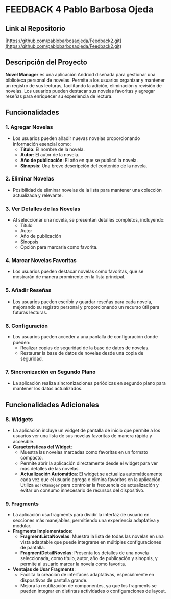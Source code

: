 # FEEDBACK 4 Pablo Barbosa Ojeda

## Link al Repositorio
[https://github.com/pablobarbosaojeda/Feedback2.git](https://github.com/pablobarbosaojeda/Feedback2.git)

## Descripción del Proyecto

**Novel Manager** es una aplicación Android diseñada para gestionar una biblioteca personal de novelas. Permite a los usuarios organizar y mantener un registro de sus lecturas, facilitando la adición, eliminación y revisión de novelas. Los usuarios pueden destacar sus novelas favoritas y agregar reseñas para enriquecer su experiencia de lectura.

## Funcionalidades

### 1. Agregar Novelas
- Los usuarios pueden añadir nuevas novelas proporcionando información esencial como:
  - **Título**: El nombre de la novela.
  - **Autor**: El autor de la novela.
  - **Año de publicación**: El año en que se publicó la novela.
  - **Sinopsis**: Una breve descripción del contenido de la novela.

### 2. Eliminar Novelas
- Posibilidad de eliminar novelas de la lista para mantener una colección actualizada y relevante.

### 3. Ver Detalles de las Novelas
- Al seleccionar una novela, se presentan detalles completos, incluyendo:
  - Título
  - Autor
  - Año de publicación
  - Sinopsis
  - Opción para marcarla como favorita.

### 4. Marcar Novelas Favoritas
- Los usuarios pueden destacar novelas como favoritas, que se mostrarán de manera prominente en la lista principal.

### 5. Añadir Reseñas
- Los usuarios pueden escribir y guardar reseñas para cada novela, mejorando su registro personal y proporcionando un recurso útil para futuras lecturas.

### 6. Configuración
- Los usuarios pueden acceder a una pantalla de configuración donde pueden:
  - Realizar copias de seguridad de la base de datos de novelas.
  - Restaurar la base de datos de novelas desde una copia de seguridad.

### 7. Sincronización en Segundo Plano
- La aplicación realiza sincronizaciones periódicas en segundo plano para mantener los datos actualizados.

## Funcionalidades Adicionales

### 8. Widgets
- La aplicación incluye un widget de pantalla de inicio que permite a los usuarios ver una lista de sus novelas favoritas de manera rápida y accesible. 
- **Características del Widget**:
  - Muestra las novelas marcadas como favoritas en un formato compacto.
  - Permite abrir la aplicación directamente desde el widget para ver más detalles de las novelas.
  - **Actualización Automática**: El widget se actualiza automáticamente cada vez que el usuario agrega o elimina favoritos en la aplicación. Utiliza `WorkManager` para controlar la frecuencia de actualización y evitar un consumo innecesario de recursos del dispositivo.

### 9. Fragments
- La aplicación usa fragments para dividir la interfaz de usuario en secciones más manejables, permitiendo una experiencia adaptativa y modular.
- **Fragments Implementados**:
  - **FragmentListaNovelas**: Muestra la lista de todas las novelas en una vista adaptable que puede integrarse en múltiples configuraciones de pantalla.
  - **FragmentDetailNovelas**: Presenta los detalles de una novela seleccionada, como título, autor, año de publicación y sinopsis, y permite al usuario marcar la novela como favorita.
- **Ventajas de Usar Fragments**:
  - Facilita la creación de interfaces adaptativas, especialmente en dispositivos de pantalla grande.
  - Mejora la reutilización de componentes, ya que los fragments se pueden integrar en distintas actividades o configuraciones de layout.
